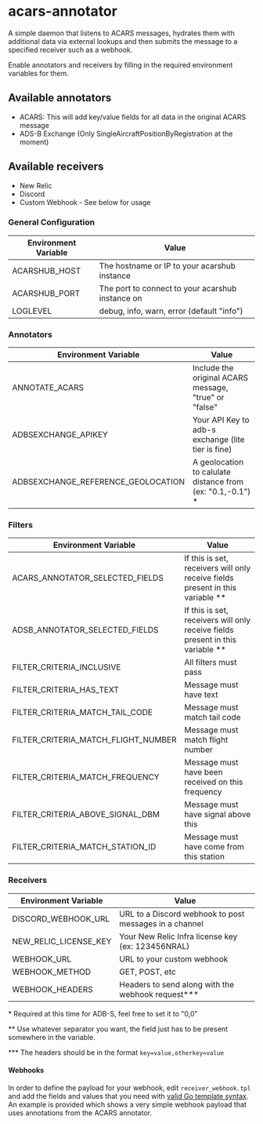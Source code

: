 # acars-annotator

A simple daemon that listens to ACARS messages, hydrates them with additional
data via external lookups and then submits the message to a specified receiver
such as a webhook.

Enable annotators and receivers by filling in the required environment
variables for them.

## Available annotators

- ACARS: This will add key/value fields for all data in the original ACARS
  message
- ADS-B Exchange (Only SingleAircraftPositionByRegistration at the moment)

## Available receivers

- New Relic
- Discord
- Custom Webhook - See below for usage

### General Configuration

| Environment Variable | Value                                            |
| -------------------- | ------------------------------------------------ |
| ACARSHUB_HOST        | The hostname or IP to your acarshub instance     |
| ACARSHUB_PORT        | The port to connect to your acarshub instance on |
| LOGLEVEL             | debug, info, warn, error (default "info")        |

### Annotators

| Environment Variable               | Value                                                       |
| ---------------------------------- | ----------------------------------------------------------- |
| ANNOTATE_ACARS                     | Include the original ACARS message, "true" or "false"       |
| ADBSEXCHANGE_APIKEY                | Your API Key to adb-s exchange (lite tier is fine)          |
| ADBSEXCHANGE_REFERENCE_GEOLOCATION | A geolocation to calulate distance from (ex: "0.1,-0.1") \* |

### Filters

| Environment Variable                | Value                                                                            |
| ----------------------------------- | -------------------------------------------------------------------------------- |
| ACARS_ANNOTATOR_SELECTED_FIELDS     | If this is set, receivers will only receive fields present in this variable \*\* |
| ADSB_ANNOTATOR_SELECTED_FIELDS      | If this is set, receivers will only receive fields present in this variable \*\* |
| FILTER_CRITERIA_INCLUSIVE           | All filters must pass                                                            |
| FILTER_CRITERIA_HAS_TEXT            | Message must have text                                                           |
| FILTER_CRITERIA_MATCH_TAIL_CODE     | Message must match tail code                                                     |
| FILTER_CRITERIA_MATCH_FLIGHT_NUMBER | Message must match flight number                                                 |
| FILTER_CRITERIA_MATCH_FREQUENCY     | Message must have been received on this frequency                                |
| FILTER_CRITERIA_ABOVE_SIGNAL_DBM    | Message must have signal above this                                              |
| FILTER_CRITERIA_MATCH_STATION_ID    | Message must have come from this station                                         |

### Receivers

| Environment Variable  | Value                                                  |
| --------------------- | ------------------------------------------------------ |
| DISCORD_WEBHOOK_URL   | URL to a Discord webhook to post messages in a channel |
| NEW_RELIC_LICENSE_KEY | Your New Relic Infra license key (ex: 123456NRAL)      |
| WEBHOOK_URL           | URL to your custom webhook                             |
| WEBHOOK_METHOD        | GET, POST, etc                                         |
| WEBHOOK_HEADERS       | Headers to send along with the webhook request\*\*\*   |

\* Required at this time for ADB-S, feel free to set it to "0,0"

\*\* Use whatever separator you want, the field just has to be present somewhere
in the variable.

\*\*\* The headers should be in the format `key=value,otherkey=value`

#### Webhooks

In order to define the payload for your webhook, edit `receiver_webhook.tpl`
and add the fields and values that you need with
[valid Go template syntax](https://pkg.go.dev/text/template).
An example is provided which shows a very simple webhook payload
that uses annotations from the ACARS annotator.

